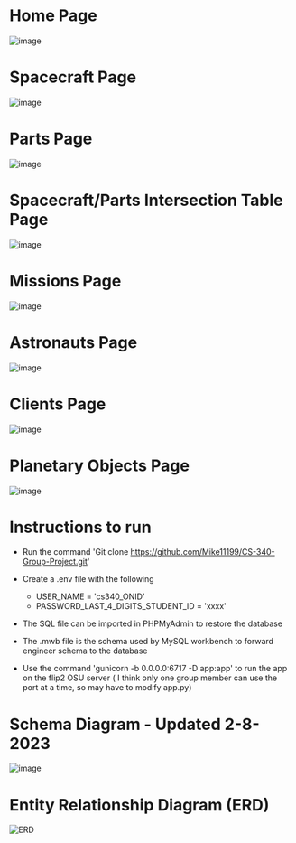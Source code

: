 # Home Page

![image](https://user-images.githubusercontent.com/91037796/226444086-02749272-c008-49a0-bcbb-187085ae50a8.png)

# Spacecraft Page

![image](https://user-images.githubusercontent.com/91037796/226444153-23aa410f-2f3a-4310-9ade-7e49f8d0025a.png)

# Parts Page

![image](https://user-images.githubusercontent.com/91037796/226444191-bd31b5b4-8c83-48eb-9604-f299310842f8.png)

# Spacecraft/Parts Intersection Table Page

![image](https://user-images.githubusercontent.com/91037796/226444235-cc4d09f6-d38b-4e22-bcfc-b0bede835fb7.png)

# Missions Page

![image](https://user-images.githubusercontent.com/91037796/226444277-2abd42e0-cc97-448f-87fa-87165f8aae6a.png)

# Astronauts Page

![image](https://user-images.githubusercontent.com/91037796/226444354-b8b3ad03-dced-4f16-a90d-7f4642358745.png)

# Clients Page

![image](https://user-images.githubusercontent.com/91037796/226444408-68d49583-6e08-4ade-abed-9773d5a0ff13.png)

# Planetary Objects Page

![image](https://user-images.githubusercontent.com/91037796/226444457-16aa5b36-58ac-48a5-b130-f13cad998172.png)


# Instructions to run


- Run the command 'Git clone https://github.com/Mike11199/CS-340-Group-Project.git'

- Create a .env file with the following
    - USER_NAME = 'cs340_ONID'
    - PASSWORD_LAST_4_DIGITS_STUDENT_ID = 'xxxx'

- The SQL file can be imported in PHPMyAdmin to restore the database
- The .mwb file is the schema used by MySQL workbench to forward engineer schema to the database
- Use the command 'gunicorn -b 0.0.0.0:6717 -D app:app' to run the app on the flip2 OSU server  ( I think only one group member can use the port at a time, so may have to modify app.py)



# Schema Diagram - Updated 2-8-2023
![image](https://user-images.githubusercontent.com/91037796/217623955-46c216ee-a5d6-4492-b7f7-6a7dc82b80b5.png)


# Entity Relationship Diagram (ERD)

![ERD](https://user-images.githubusercontent.com/91037796/215379806-03ab3883-83bb-4a6e-ad84-d0f6da1e263f.png)
